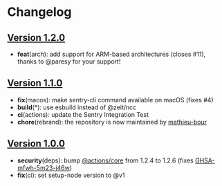 # Changelog

## [Version 1.2.0](https://github.com/mathieu-bour/setup-sentry-cli/releases/tag/1.2.0)

- **feat**(arch): add support for ARM-based architectures (closes #11), thanks to @paresy for your support!

## [Version 1.1.0](https://github.com/mathieu-bour/setup-sentry-cli/releases/tag/1.1.0)

- **fix**(macos): make sentry-cli command available on macOS (fixes #4)
- **build**(\*): use esbuild instead of @zeit/ncc
- **ci**(actions): update the Sentry Integration Test
- **chore**(rebrand): the repository is now maintained by [mathieu-bour](https://github.com/mathieu-bour)

## [Version 1.0.0](https://github.com/mathieu-bour/setup-sentry-cli/releases/tag/1.0.0)

- **security**(deps): bump [@actions/core](https://github.com/actions/toolkit/tree/main/packages/core) from 1.2.4 to 1.2.6 (fixes [GHSA-mfwh-5m23-j46w](https://github.com/actions/toolkit/security/advisories/GHSA-mfwh-5m23-j46w))
- **fix**(ci): set setup-node version to @v1
